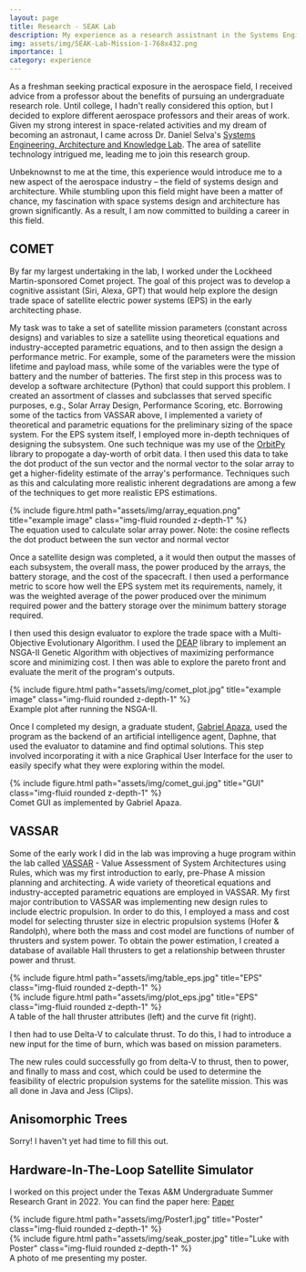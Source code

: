 ```yaml
---
layout: page
title: Research - SEAK Lab
description: My experience as a research assistnant in the Systems Engineering, Architecture and Knowledge Lab
img: assets/img/SEAK-Lab-Mission-1-768x432.png
importance: 1
category: experience
---
```


As a freshman seeking practical exposure in the aerospace field, I received advice from a professor about the benefits of pursuing an undergraduate research role. Until college, I hadn't really considered this option, but I decided to explore different aerospace professors and their areas of work. Given my strong interest in space-related activities and my dream of becoming an astronaut, I came across Dr. Daniel Selva's [Systems Engineering, Architecture and Knowledge Lab](https://www.selva-research.com/). The area of satellite technology intrigued me, leading me to join this research group.

Unbeknownst to me at the time, this experience would introduce me to a new aspect of the aerospace industry – the field of systems design and architecture. While stumbling upon this field might have been a matter of chance, my fascination with space systems design and architecture has grown significantly. As a result, I am now committed to building a career in this field.

## COMET

By far my largest undertaking in the lab, I worked under the Lockheed Martin-sponsored Comet project. The goal of this project was to develop a cognitive assistant (Siri, Alexa, GPT) that would help explore the design trade space of satellite electric power systems (EPS) in the early architecting phase.

My task was to take a set of satellite mission parameters (constant across designs) and variables to size a satellite using theoretical equations and industry-accepted parametric equations, and to then assign the design a performance metric. For example, some of the parameters were the mission lifetime and payload mass, while some of the variables were the type of battery and the number of batteries. The first step in this process was to develop a software architecture (Python) that could support this problem. I created an assortment of classes and subclasses that served specific purposes, e.g., Solar Array Design, Performance Scoring, etc. Borrowing some of the tactics from VASSAR above, I implemented a variety of theoretical and parametric equations for the preliminary sizing of the space system. For the EPS system itself, I employed more in-depth techniques of designing the subsystem. One such technique was my use of the [OrbitPy](https://github.com/EarthObservationSimulator/orbitpy) library to propogate a day-worth of orbit data. I then used this data to take the dot product of the sun vector and the normal vector to the solar array to get a higher-fidelity estimate of the array's performance. Techniques such as this and calculating more realistic inherent degradations are among a few of the techniques to get more realistic EPS estimations.

<div class="row">
    <div class="col-sm mt-3 mt-md-0">
        {% include figure.html path="assets/img/array_equation.png" title="example image" class="img-fluid rounded z-depth-1" %}
    </div>
</div>

<div class="caption">
    The equation used to calculate solar array power. Note: the cosine reflects the dot product between the sun vector and normal vector
</div>

Once a satellite design was completed, a it would then output the masses of each subsystem, the overall mass, the power produced by the arrays, the battery storage, and the cost of the spacecraft. I then used a performance metric to score how well the EPS system met its requirements, namely, it was the weighted average of the power produced over the minimum required power and the battery storage over the minimum battery storage required.

I then used this design evaluator to explore the trade space with a Multi-Objective Evolutionary Algorithm. I used the [DEAP](https://deap.readthedocs.io/en/master/) library to implement an NSGA-II Genetic Algorithm with objectives of maximizing performance score and minimizing cost. I then was able to explore the pareto front and evaluate the merit of the program's outputs.

<div class="row">
    <div class="col-sm mt-3 mt-md-0">
        {% include figure.html path="assets/img/comet_plot.jpg" title="example image" class="img-fluid rounded z-depth-1" %}
    </div>
</div>

<div class="caption">
    Example plot after running the NSGA-II.
</div>

Once I completed my design, a graduate student, [Gabriel Apaza](https://www.selva-research.com/people/gabe-apaza/), used the program as the backend of an artificial intelligence agent, Daphne, that used the evaluator to datamine and find optimal solutions. This step involved incorporating it with a nice Graphical User Interface for the user to easily specify what they were exploring within the model.

<div class="row">
    <div class="col-sm mt-3 mt-md-0">
        {% include figure.html path="assets/img/comet_gui.jpg" title="GUI" class="img-fluid rounded z-depth-1" %}
    </div>
</div>

<div class="caption">
    Comet GUI as implemented by Gabriel Apaza.
</div>

## VASSAR

Some of the early work I did in the lab was improving a huge program within the lab called [VASSAR](http://systemarchitect.mit.edu/docs/selva13a.pdf) -  Value Assessment of System Architectures using Rules, which was my first introduction to early, pre-Phase A mission planning and architecting. A wide variety of theoretical equations and industry-accepted parametric equations are employed in VASSAR. My first major contribution to VASSAR was implementing new design rules to include electric propulsion. In order to do this, I employed a mass and cost model for selecting thruster size in electric propulsion systems (Hofer & Randolph), where both the mass and cost model are functions of number of thrusters and system power. To obtain the power estimation, I created a database of available Hall thrusters to get a relationship between thruster power and thrust.

<div class="row">
    <div class="col-sm mt-3 mt-md-0">
        {% include figure.html path="assets/img/table_eps.jpg" title="EPS" class="img-fluid rounded z-depth-1" %}
    </div>
    <div class="col-sm mt-3 mt-md-0">
        {% include figure.html path="assets/img/plot_eps.jpg" title="EPS" class="img-fluid rounded z-depth-1" %}
    </div>
</div>
<div class="caption">
    A table of the hall thruster attributes (left) and the curve fit (right).
</div>

I then had to use Delta-V to calculate thrust. To do this, I had to introduce a new input for the time of burn, which was based on mission parameters.

The new rules could successfully go from delta-V to thrust, then to power, and finally to mass and cost, which could be used to determine the feasibility of electric propulsion systems for the satellite mission. This was all done in Java and Jess (Clips).

## Anisomorphic Trees

Sorry! I haven't yet had time to fill this out.

## Hardware-In-The-Loop Satellite Simulator

I worked on this project under the Texas A&M Undergraduate Summer Research Grant in 2022. You can find the paper here: [Paper](https://www.lukebedrosian.com/assets/pdf/satellite_simulator.pdf)

<div class="row">
    <div class="col-sm mt-3 mt-md-0">
        {% include figure.html path="assets/img/Poster1.jpg" title="Poster" class="img-fluid rounded z-depth-1" %}
    </div>
</div>

<div class="row">
    <div class="col-sm mt-3 mt-md-0">
        {% include figure.html path="assets/img/seak_poster.jpg" title="Luke with Poster" class="img-fluid rounded z-depth-1" %}
    </div>
</div>
<div class="caption">
    A photo of me presenting my poster.
</div>